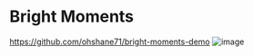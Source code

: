 # Bright Moments

https://github.com/ohshane71/bright-moments-demo
![image](https://user-images.githubusercontent.com/29338355/146666979-5e3c4e41-b95b-4079-b007-2cf7144e7d46.png)
